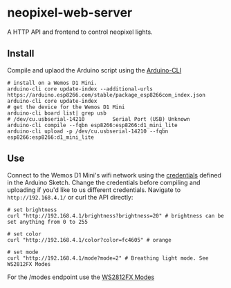 # neopixel-web-server

A HTTP API and frontend to control neopixel lights. 

## Install
Compile and uplaod the Arduino script using the [Arduino-CLI](https://github.com/arduino/arduino-cli)
```
# install on a Wemos D1 Mini.
arduino-cli core update-index --additional-urls https://arduino.esp8266.com/stable/package_esp8266com_index.json
arduino-cli core update-index
# get the device for the Wemos D1 Mini
arduino-cli board list| grep usb
# /dev/cu.usbserial-14210         Serial Port (USB) Unknown
arduino-cli compile --fqbn esp8266:esp8266:d1_mini_lite
arduino-cli upload -p /dev/cu.usbserial-14210 --fqbn esp8266:esp8266:d1_mini_lite
```

## Use
Connect to the Wemos D1 Mini's wifi network using the [credentials](https://github.com/dmowcomber/neopixel-web-server/blob/master/neopixel-web-server.ino#L6-L10) defined in the Arduino Sketch. Change the credentials before compiling and uploading if you'd like to us different credentials.
Navigate to `http://192.168.4.1/` or curl the API directly:
```
# set brightness
curl "http://192.168.4.1/brightness?brightness=20" # brightness can be set anything from 0 to 255

# set color
curl "http://192.168.4.1/color?color=fc4605" # orange

# set mode
curl "http://192.168.4.1/mode?mode=2" # Breathing light mode. See WS2812FX Modes
```
For the /modes endpoint use the [WS2812FX Modes](https://github.com/kitesurfer1404/WS2812FX/blob/2b62056f6c6f90c94b9c2562fb2a32fa54abc382/src/modes_arduino.h#L40)
